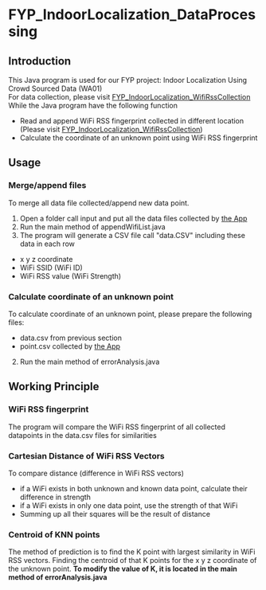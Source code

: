 # FYP_IndoorLocalization_DataProcessing

## Introduction

This Java program is used for our FYP project: Indoor Localization Using Crowd Sourced Data (WA01)</br>
For data collection, please visit [FYP_IndoorLocalization_WifiRssCollection
](https://github.com/Yan2059/FYP_IndoorLocalization_WifiRssCollection)
While the Java program have the following function
- Read and append WiFi RSS fingerprint collected in different location (Please visit [FYP_IndoorLocalization_WifiRssCollection](https://github.com/Yan2059/FYP_IndoorLocalization_WifiRssCollection))
- Calculate the coordinate of an unknown point using WiFi RSS fingerprint

## Usage


### Merge/append files

To merge all data file collected/append new data point. 
1. Open a folder call input and put all the data files collected by [the App](https://github.com/Yan2059/FYP_IndoorLocalization_WifiRssCollection)
2. Run the main method of appendWifiList.java
3. The program will generate a CSV file call "data.CSV" including these data in each row
  - x y z coordinate
  - WiFi SSID (WiFi ID)
  - WiFi RSS value (WiFi Strength)

### Calculate coordinate of an unknown point

To calculate coordinate of an unknown point, please prepare the following files:
- data.csv from previous section
- point.csv collected by [the App](https://github.com/Yan2059/FYP_IndoorLocalization_WifiRssCollection)
2. Run the main method of errorAnalysis.java

## Working Principle

### WiFi RSS fingerprint

The program will compare the WiFi RSS fingerprint of all collected datapoints in the data.csv files for similarities

### Cartesian Distance of WiFi RSS Vectors

To compare distance (difference in WiFi RSS vectors)
- if a WiFi exists in both unknown and known data point, calculate their difference in strength
- if a WiFi exists in only one data point, use the strength of that WiFi
- Summing up all their squares will be the result of distance

### Centroid of KNN points
The method of prediction is to find the K point with largest similarity in WiFi RSS vectors.
Finding the centroid of that K points for the x y z coordinate of the unknown point.
**To modify the value of K, it is located in the main method of errorAnalysis.java**



